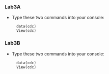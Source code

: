 ### Lab3A

* Type these two commands into your console:

        data(cdc)
        View(cdc)


### Lab3B

* Type these two commands into your console:

        data(cdc)
        View(cdc)